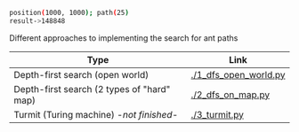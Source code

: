 ```sh
position(1000, 1000); path(25)
result->148848
```

Different approaches to implementing the search for ant paths

| Type | Link |
| ------ | ------ |
| Depth-first search (open world) | [./1_dfs_open_world.py](https://github.com/ViktorKostin/ant_paths/blob/main/1_dfs_open_world.py) |
| Depth-first search (2 types of "hard" map) | [./2_dfs_on_map.py]( https://github.com/ViktorKostin/ant_paths/blob/main/2_dfs_on_map.py)|
| Turmit (Turing machine) -_not finished_- | [./3_turmit.py](https://github.com/ViktorKostin/ant_paths/blob/main/3_turmit.py) |
